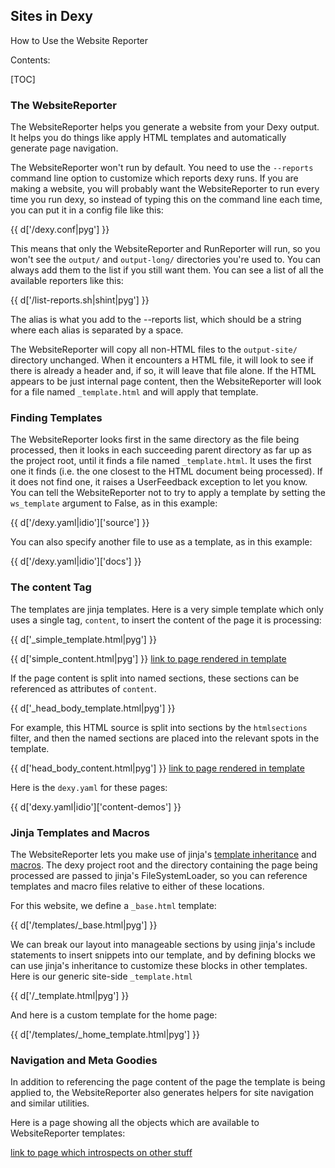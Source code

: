 <h2 class="title">Sites in Dexy</h2>

<p class="subtitle">How to Use the Website Reporter</p>

Contents:

[TOC]

### The WebsiteReporter

The WebsiteReporter helps you generate a website from your Dexy output. It
helps you do things like apply HTML templates and automatically generate page
navigation.

The WebsiteReporter won't run by default. You need to use the `--reports` command line option to customize which reports dexy runs. If you are making a website, you will probably want the WebsiteReporter to run every time you run dexy, so instead of typing this on the command line each time, you can put it in a config file like this:

{{ d['/dexy.conf|pyg'] }}

This means that only the WebsiteReporter and RunReporter will run, so you won't see the `output/` and `output-long/` directories you're used to. You can always add them to the list if you still want them. You can see a list of all the available reporters like this:

{{ d['/list-reports.sh|shint|pyg'] }}

The alias is what you add to the --reports list, which should be a string where each alias is separated by a space.

The WebsiteReporter will copy all non-HTML files to the `output-site/` directory unchanged. When it encounters a HTML file, it will look to see if there is already a header and, if so, it will leave that file alone. If the HTML appears to be just internal page content, then the WebsiteReporter will look for a file named `_template.html` and will apply that template.

### Finding Templates

The WebsiteReporter looks first in the same directory as the file being processed, then it looks in each succeeding parent directory as far up as the project root, until it finds a file named `_template.html`. It uses the first one it finds (i.e. the one closest to the HTML document being processed). If it does not find one, it raises a UserFeedback exception to let you know. You can tell the WebsiteReporter not to try to apply a template by setting the `ws_template` argument to False, as in this example:

{{ d['/dexy.yaml|idio']['source'] }}

You can also specify another file to use as a template, as in this example:

{{ d['/dexy.yaml|idio']['docs'] }}

### The content Tag

The templates are jinja templates. Here is a very simple template which only uses a single tag, `content`, to insert the content of the page it is processing:

{{ d['_simple_template.html|pyg'] }}

{{ d['simple_content.html|pyg'] }} [link to page rendered in template](simple_content.html)

If the page content is split into named sections, these sections can be referenced as attributes of `content`.

{{ d['_head_body_template.html|pyg'] }}

For example, this HTML source is split into sections by the `htmlsections` filter, and then the named sections are placed into the relevant spots in the template.

{{ d['head_body_content.html|pyg'] }} [link to page rendered in template](head_body_content.html)

Here is the `dexy.yaml` for these pages:

{{ d['dexy.yaml|idio']['content-demos'] }}

### Jinja Templates and Macros

The WebsiteReporter lets you make use of jinja's [template inheritance](http://jinja.pocoo.org/docs/templates/#template-inheritance) and [macros](http://jinja.pocoo.org/docs/templates/#macros). The dexy project root and the directory containing the page being processed are passed to jinja's FileSystemLoader, so you can reference templates and macro files relative to either of these locations.

For this website, we define a `_base.html` template:

{{ d['/templates/_base.html|pyg'] }}

We can break our layout into manageable sections by using jinja's include statements to insert snippets into our template, and by defining blocks we can use jinja's inheritance to customize these blocks in other templates. Here is our generic site-side `_template.html`

{{ d['/_template.html|pyg'] }}

And here is a custom template for the home page:

{{ d['/templates/_home_template.html|pyg'] }}

### Navigation and Meta Goodies

In addition to referencing the page content of the page the template is being applied to, the WebsiteReporter also generates helpers for site navigation and similar utilities.

Here is a page showing all the objects which are available to WebsiteReporter templates:

[link to page which introspects on other stuff](introspect.html)
